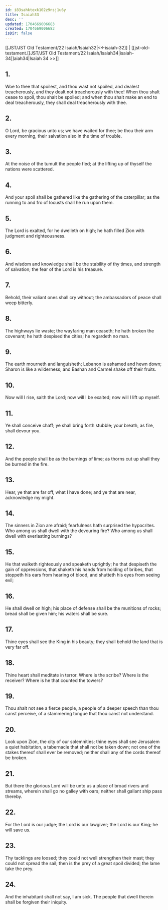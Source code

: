 ```yaml
---
id: i83sahktexk102z9nsj1u6y
title: Isaiah33
desc: ''
updated: 1704669006683
created: 1704669006683
isDir: false
---
```

[[JST/JST Old Testament/22 Isaiah/Isaiah32|<<-isaiah-32]] | [[jst-old-testament.[[JST/JST Old Testament/22 Isaiah/Isaiah34|isaiah-34]]aiah34|Isaiah 34 >>]]
## 1.
Woe to thee that spoilest, and thou wast not spoiled, and dealest treacherously, and they dealt not treacherously with thee! When thou shalt cease to spoil, thou shalt be spoiled; and when thou shalt make an end to deal treacherously, they shall deal treacherously with thee.
## 2.
O Lord, be gracious unto us; we have waited for thee; be thou their arm every morning, their salvation also in the time of trouble.
## 3.
At the noise of the tumult the people fled; at the lifting up of thyself the nations were scattered.
## 4.
And your spoil shall be gathered like the gathering of the caterpillar; as the running to and fro of locusts shall he run upon them.
## 5.
The Lord is exalted, for he dwelleth on high; he hath filled Zion with judgment and righteousness.
## 6.
And wisdom and knowledge shall be the stability of thy times, and strength of salvation; the fear of the Lord is his treasure.
## 7.
Behold, their valiant ones shall cry without; the ambassadors of peace shall weep bitterly.
## 8.
The highways lie waste; the wayfaring man ceaseth; he hath broken the covenant; he hath despised the cities; he regardeth no man.
## 9.
The earth mourneth and languisheth; Lebanon is ashamed and hewn down; Sharon is like a wilderness; and Bashan and Carmel shake off their fruits.
## 10.
Now will I rise, saith the Lord; now will I be exalted; now will I lift up myself.
## 11.
Ye shall conceive chaff; ye shall bring forth stubble; your breath, as fire, shall devour you.
## 12.
And the people shall be as the burnings of lime; as thorns cut up shall they be burned in the fire.
## 13.
Hear, ye that are far off, what I have done; and ye that are near, acknowledge my might.
## 14.
The sinners in Zion are afraid; fearfulness hath surprised the hypocrites. Who among us shall dwell with the devouring fire? Who among us shall dwell with everlasting burnings?
## 15.
He that walketh righteously and speaketh uprightly; he that despiseth the gain of oppressions, that shaketh his hands from holding of bribes, that stoppeth his ears from hearing of blood, and shutteth his eyes from seeing evil;
## 16.
He shall dwell on high; his place of defense shall be the munitions of rocks; bread shall be given him; his waters shall be sure.
## 17.
Thine eyes shall see the King in his beauty; they shall behold the land that is very far off.
## 18.
Thine heart shall meditate in terror. Where is the scribe? Where is the receiver? Where is he that counted the towers?
## 19.
Thou shalt not see a fierce people, a people of a deeper speech than thou canst perceive, of a stammering tongue that thou canst not understand.
## 20.
Look upon Zion, the city of our solemnities; thine eyes shall see Jerusalem a quiet habitation, a tabernacle that shall not be taken down; not one of the stakes thereof shall ever be removed; neither shall any of the cords thereof be broken.
## 21.
But there the glorious Lord will be unto us a place of broad rivers and streams, wherein shall go no galley with oars; neither shall gallant ship pass thereby.
## 22.
For the Lord is our judge; the Lord is our lawgiver; the Lord is our King; he will save us.
## 23.
Thy tacklings are loosed; they could not well strengthen their mast; they could not spread the sail; then is the prey of a great spoil divided; the lame take the prey.
## 24.
And the inhabitant shall not say, I am sick. The people that dwell therein shall be forgiven their iniquity.


